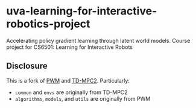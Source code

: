 # uva-learning-for-interactive-robotics-project
Accelerating policy gradient learning through latent world models. Course project for CS6501: Learning for Interactive Robots

## Disclosure

This is a fork of [PWM](https://github.com/imgeorgiev/PWM) and [TD-MPC2](https://github.com/nicklashansen/tdmpc2). Particularly:
* `common` and `envs` are originally from TD-MPC2
* `algorithms`, `models`, and `utils` are originally from PWM
